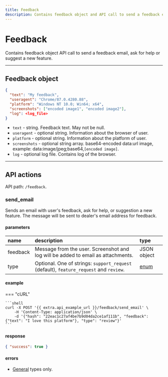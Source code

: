 ```yaml
---
title: Feedback
description: Contains feedback object and API call to send a feedback email, ask for help or suggest a new feature.
---
```


# Feedback

Contains feedback object API call to send a feedback email, ask for help or suggest a new feature.

***

## Feedback object

```JSON
{
  "text": "My feedback",
  "useragent": "Chrome/87.0.4280.88",
  "platform": "Windows NT 10.0; Win64; x64",
  "screenshots": ["encoded image1", "encoded image2"],
  "log": <log_file>
}
```

* `text` - string. Feedback text. May not be null.
* `useragent` - optional string. Information about the browser of user.
* `platform` - optional string. Information about the platform of user.
* `screenshots` - optional string array. base64-encoded data:url image, example: data:image/jpeg;base64,`[encoded image]`.
* `log` - optional log file. Contains log of the browser.

***

## API actions

API path: `/feedback`.

### send_email

Sends an email with user's feedback, ask for help, or suggestion a new feature. The message will be sent to dealer's 
email address for feedback.

#### parameters

| name | description | type |
| :--- | :--- | :--- |
| feedback | Message from the user. Screenshot and log will be added to email as attachments. | JSON object |
| type | Optional. One of strings: `support_request` (default), `feature_request` and `review`.  | [enum](../../getting-started.md#data-types) |

#### example

=== "cURL"

    ```shell
    curl -X POST '{{ extra.api_example_url }}/feedback/send_email' \
        -H 'Content-Type: application/json' \ 
        -d '{"hash": "22eac1c27af4be7b9d04da2ce1af111b", "feedback": {"text": "I love this platform"}, "type": "review"}'
    ```

#### response

```json
{ "success": true }
```

#### errors

* [General](../../getting-started.md#error-codes) types only.